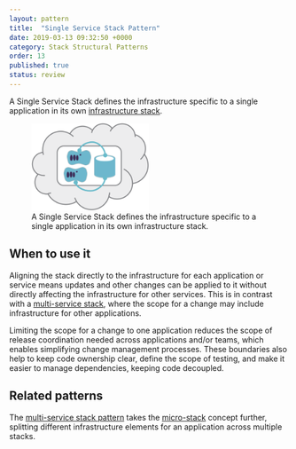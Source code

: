 ```yaml
---
layout: pattern
title:  "Single Service Stack Pattern"
date: 2019-03-13 09:32:50 +0000
category: Stack Structural Patterns
order: 13
published: true
status: review
---
```


A Single Service Stack defines the infrastructure specific to a single application in its own
[infrastructure stack](/patterns/stack-concept/).


<figure>
  <img src="images/single-service-stack.png" alt="A Single Service Stack defines the infrastructure specific to a single application in its own infrastructure stack" width="50%"/>
  <figcaption>A Single Service Stack defines the infrastructure specific to a single application in its own infrastructure stack.</figcaption>
</figure>


## When to use it

Aligning the stack directly to the infrastructure for each application or service means updates and other changes can be applied to it without directly affecting the infrastructure for other services. This is in contrast with a [multi-service stack](multi-service-stack.html), where the scope for a change may include infrastructure for other applications.

Limiting the scope for a change to one application reduces the scope of release coordination needed across applications and/or teams, which enables simplifying change management processes. These boundaries also help to keep code ownership clear, define the scope of testing, and make it easier to manage dependencies, keeping code decoupled.


## Related patterns

The [multi-service stack pattern](multi-service-stack.html) takes the [micro-stack](micro-stack.html) concept further, splitting different infrastructure elements for an application across multiple stacks.
